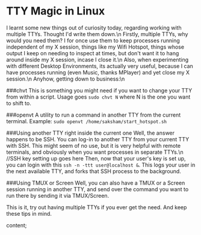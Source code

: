 <!--<?php -->
<!--$markdown = <<<content-->

TTY Magic in Linux
======================

I learnt some new things out of curiosity today, regarding working with multiple TTYs. Thought I'd write them down.\n
Firstly, multiple TTYs, why would you need them? I for once use them to keep processes running independent of my X session, 
things like my Wifi Hotspot, things whose output I keep on needing to inspect at times, but don't want it to hang around inside my X session, incase I close it.\n
Also, when experimenting with different Desktop Environments, its actually very useful, because I can have processes running (even Music, thanks MPlayer) and yet close my X session.\n
Anyhow, getting down to business:\n

###chvt
This is something you might need if you want to change your TTY from within a script. Usage goes `sudo chvt N` where N is the one you want to shift to.

###openvt
A utility to run a command in another TTY from the current terminal. Example: `sudo openvt /home/saksham/start_hotspot.sh`

###Using another TTY right inside the current one
Well, the answer happens to be SSH. You can log-in to another TTY from your current TTY with SSH. This might seem of no use, but it is very helpful with remote terminals, and obviously when you want processes in separate TTYs.\n
//SSH key setting up goes here
Then, now that your user's key is set up, you can login with this `ssh -n -ttt user@localhost &`. This logs your user in the next available TTY, and forks that SSH process to the background.

###Using TMUX or Screen
Well, you can also have a TMUX or a Screen session running in another TTY, and send over the command you want to run there by sending it via TMUX/Screen.

This is it, try out having multiple TTYs if you ever get the need. And keep these tips in mind.


content;



<!--?>-->
